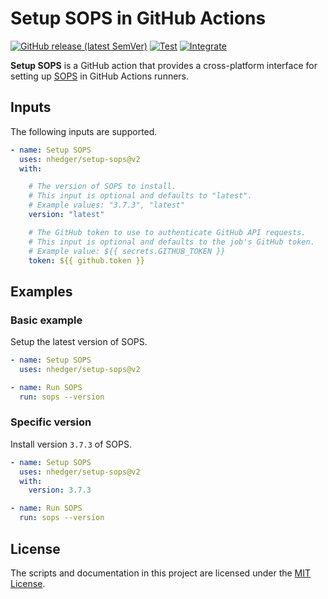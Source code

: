 # Setup SOPS in GitHub Actions

[![GitHub release (latest SemVer)](https://img.shields.io/github/v/release/nhedger/setup-sops?label=latest&logo=github)](https://github.com/marketplace/actions/setup-sops)
[![Test](https://github.com/nhedger/setup-sops/actions/workflows/test.yaml/badge.svg)](https://github.com/nhedger/setup-sops/actions/workflows/test.yaml)
[![Integrate](https://github.com/nhedger/setup-sops/actions/workflows/integrate.yaml/badge.svg)](https://github.com/nhedger/setup-sops/actions/workflows/integrate.yaml)

**Setup SOPS** is a GitHub action that provides a cross-platform interface
for setting up [SOPS](https://github.com/mozilla/sops) in GitHub
Actions runners.

## Inputs

The following inputs are supported.

```yaml
- name: Setup SOPS
  uses: nhedger/setup-sops@v2
  with:

    # The version of SOPS to install.
    # This input is optional and defaults to "latest".
    # Example values: "3.7.3", "latest"
    version: "latest"

    # The GitHub token to use to authenticate GitHub API requests.
    # This input is optional and defaults to the job's GitHub token.
    # Example value: ${{ secrets.GITHUB_TOKEN }}
    token: ${{ github.token }}
```

## Examples

### Basic example

Setup the latest version of SOPS.

```yaml
- name: Setup SOPS
  uses: nhedger/setup-sops@v2

- name: Run SOPS
  run: sops --version
```

### Specific version

Install version `3.7.3` of SOPS.

```yaml
- name: Setup SOPS
  uses: nhedger/setup-sops@v2
  with:
    version: 3.7.3

- name: Run SOPS
  run: sops --version
```

## License

The scripts and documentation in this project are licensed under
the [MIT License](LICENSE.md).
